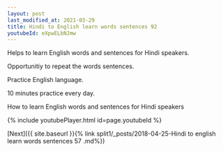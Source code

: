 ```yaml
---
layout: post
last_modified_at: 2021-03-29
title: Hindi to English learn words sentences 92 
youtubeId: eXpwELbNJmw
---
```

 
 
Helps to learn English words and sentences for Hindi speakers.

Opportunitiy to repeat the words sentences. 

Practice English language. 
 
10 minutes practice every day. 
 
How to learn English words and sentences for Hindi speakers 
 
{% include youtubePlayer.html id=page.youtubeId %}
 
 
[Next]({{ site.baseurl }}{% link  split1/_posts/2018-04-25-Hindi to english learn words sentences 57 .md%})
 
